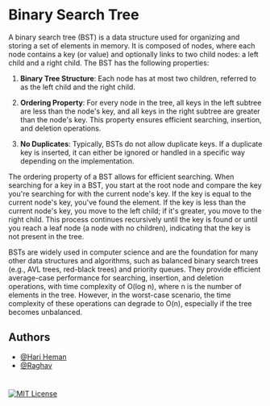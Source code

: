 
# Binary Search Tree 

A binary search tree (BST) is a data structure used for organizing and storing a set of elements in memory. It is composed of nodes, where each node contains a key (or value) and optionally links to two child nodes: a left child and a right child. The BST has the following properties:

1. **Binary Tree Structure**: Each node has at most two children, referred to as the left child and the right child.

2. **Ordering Property**: For every node in the tree, all keys in the left subtree are less than the node's key, and all keys in the right subtree are greater than the node's key. This property ensures efficient searching, insertion, and deletion operations.

3. **No Duplicates**: Typically, BSTs do not allow duplicate keys. If a duplicate key is inserted, it can either be ignored or handled in a specific way depending on the implementation.

The ordering property of a BST allows for efficient searching. When searching for a key in a BST, you start at the root node and compare the key you're searching for with the current node's key. If the key is equal to the current node's key, you've found the element. If the key is less than the current node's key, you move to the left child; if it's greater, you move to the right child. This process continues recursively until the key is found or until you reach a leaf node (a node with no children), indicating that the key is not present in the tree.

BSTs are widely used in computer science and are the foundation for many other data structures and algorithms, such as balanced binary search trees (e.g., AVL trees, red-black trees) and priority queues. They provide efficient average-case performance for searching, insertion, and deletion operations, with time complexity of O(log n), where n is the number of elements in the tree. However, in the worst-case scenario, the time complexity of these operations can degrade to O(n), especially if the tree becomes unbalanced.


## Authors

- [@Hari Heman](https://www.github.com/MAD-MAN-HEMAN)
- [@Raghav](https://www.github.com/Rag-795)



#
[![MIT License](https://img.shields.io/badge/License-MIT-green.svg)](https://choosealicense.com/licenses/mit/)

